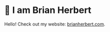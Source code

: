 # 👋 I am Brian Herbert

Hello! Check out my website: [brianherbert.com](https://www.brianherbert.com).
